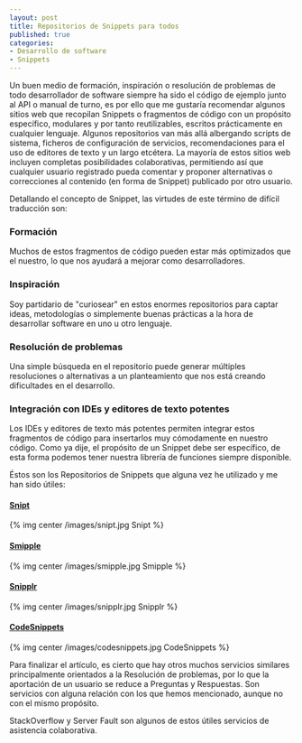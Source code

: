 ```yaml
---
layout: post
title: Repositorios de Snippets para todos
published: true
categories:
- Desarrollo de software
- Snippets
---
```


Un buen medio de formación, inspiración o resolución de problemas de todo desarrollador de software siempre ha sido el código de ejemplo junto al API o manual de turno, es por ello que me gustaría recomendar algunos sitios web que recopilan Snippets o fragmentos de código con un propósito específico, modulares y por tanto reutilizables, escritos prácticamente en cualquier lenguaje. Algunos repositorios van más allá albergando scripts de sistema, ficheros de configuración de servicios, recomendaciones para el uso de editores de texto y un largo etcétera. 
La mayoría de estos sitios web incluyen completas posibilidades colaborativas, permitiendo así que cualquier usuario registrado pueda comentar y proponer alternativas o correcciones al contenido (en forma de Snippet) publicado por otro usuario.

<!-- more -->

Detallando el concepto de Snippet, las virtudes de este término de difícil traducción son:

### Formación
Muchos de estos fragmentos de código pueden estar más optimizados que el nuestro, lo que nos ayudará a mejorar como desarrolladores.

### Inspiración
Soy partidario de "curiosear" en estos enormes repositorios para captar ideas, metodologías o simplemente buenas prácticas a la hora de desarrollar software en uno u otro lenguaje.

### Resolución de problemas
Una simple búsqueda en el repositorio puede generar múltiples resoluciones o alternativas a un planteamiento que nos está creando dificultades en el desarrollo.

### Integración con IDEs y editores de texto potentes
Los IDEs y editores de texto más potentes permiten integrar estos fragmentos de código para insertarlos muy cómodamente en nuestro código. Como ya dije, el propósito de un Snippet debe ser específico, de esta forma podemos tener nuestra librería de funciones siempre disponible.

Éstos son los Repositorios de Snippets que alguna vez he utilizado y me han sido útiles:

#### [Snipt](http://snipt.net/)

{% img center /images/snipt.jpg Snipt %}

#### [Smipple](http://www.smipple.net/)

{% img center /images/smipple.jpg Smipple %}

#### [Snipplr](http://snipplr.com/)

{% img center /images/snipplr.jpg Snipplr %}

#### [CodeSnippets](http://codesnippets.joyent.com/)

{% img center /images/codesnippets.jpg CodeSnippets %}

Para finalizar el artículo, es cierto que hay otros muchos servicios similares principalmente orientados a la Resolución de problemas, por lo que la aportación de un usuario se reduce a Preguntas y Respuestas. Son servicios con alguna relación con los que hemos mencionado, aunque no con el mismo propósito.

StackOverflow y Server Fault son algunos de estos útiles servicios de asistencia colaborativa.
